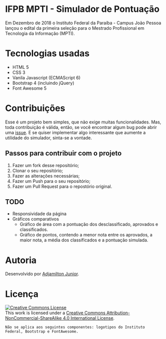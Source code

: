 # IFPB MPTI - Simulador de Pontuação

Em Dezembro de 2018 o Instituto Federal da Paraíba - Campus João Pessoa lançou o edital da primeira seleção para o Mestrado Profissional em Tecnologia da Informação (MPTI).

# Tecnologias usadas

- HTML 5
- CSS 3
- Vanila Javascript (ECMAScript 6)
- Bootstrap 4 (incluindo jQuery)
- Font Awesome 5

# Contribuições

Esse é um projeto bem simples, que não exige muitas funcionalidades. Mas, toda contribuição é válida, então, se você encontrar algum bug pode abrir uma [issue](https://github.com/ajunior/mpti-simulador/issues). E se quiser implementar algo interessante que aumente a utilidade do simulador, sinta-se a vontade.

## Passos para contribuir com o projeto

1. Fazer um fork desse repositório;
2. Clonar o seu repositório;
3. Fazer as alterações necessárias;
4. Fazer um Push para o seu repositório;
5. Fazer um Pull Request para o repostório original.

## TODO
- Responsividade da página
- Gráficos comparativos
    - Gráfico de área com a pontuação dos desclassificado, aprovados e classificados.
    - Gráfico de pontos, contendo a menor nota entre os aprovados, a maior nota, a média dos classificados e a pontuação simulada.

# Autoria 
Desenvolvido por [Adjamilton Junior](https://github.com/ajunior).

# Licença
<a rel="license" href="http://creativecommons.org/licenses/by-nc-sa/4.0/"><img alt="Creative Commons License" style="border-width:0" src="https://i.creativecommons.org/l/by-nc-sa/4.0/80x15.png" /></a><br />This work is licensed under a <a rel="license" href="http://creativecommons.org/licenses/by-nc-sa/4.0/">Creative Commons Attribution-NonCommercial-ShareAlike 4.0 International License</a>.

```Não se aplica aos seguintes componentes: logotipos do Instituto Federal, Bootstrap e FontAwesome.```
